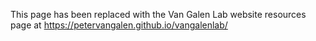 This page has been replaced with the Van Galen Lab website resources page at https://petervangalen.github.io/vangalenlab/
